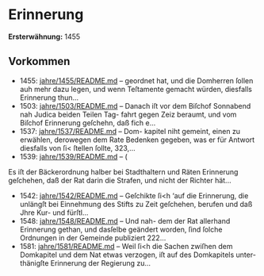 # Erinnerung

**Ersterwähnung:** 1455

## Vorkommen
- 1455: [jahre/1455/README.md](../jahre/1455/README.md) – geordnet hat, und die Domherren
ſollen auh mehr dazu legen, und wenn Teſtamente gemacht
würden, diesfalls Erinnerung thun...
- 1503: [jahre/1503/README.md](../jahre/1503/README.md) – Danach iſt vor
dem Biſchof Sonnabend nah Judica beiden Teilen Tag-
fahrt gegen Zeiz beraumt, und vom Biſchof Erinnerung
geſchehn, daß fich e...
- 1537: [jahre/1537/README.md](../jahre/1537/README.md) – Dom-
kapitel niht gemeint, einen zu erwählen, derowegen dem
Rate Bedenken gegeben, was er für Antwort diesfalls
von ſi< ſtellen ſollte, 323,...
- 1539: [jahre/1539/README.md](../jahre/1539/README.md) – (

Es iſt der Bäckerordnung halber bei Stadthaltern und
Räten Erinnerung geſchehen, daß der Rat darin die Strafen,
und nicht der Richter hät...
- 1542: [jahre/1542/README.md](../jahre/1542/README.md) – Geſchikte ſi<h ‘auf
die Erinnerung, die unlängſt bei Einnehmung des Stifts
zu Zeit geſchehen, berufen und daß Jhre Kur- und fürſtl...
- 1548: [jahre/1548/README.md](../jahre/1548/README.md) – Und nah-
dem der Rat allerhand Erinnerung gethan, und dasſelbe
geändert worden, ſind ſolche Ordnungen in der Gemeinde
publiziert 222...
- 1581: [jahre/1581/README.md](../jahre/1581/README.md) – Weil ſi<h die Sachen zwiſhen dem Domkapitel und
dem Nat etwas verzogen, iſt auf des Domkapitels unter-
thänigſte Erinnerung der Regierung zu...
